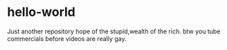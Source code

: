 
# hello-world
Just another repository
hope of the stupid,wealth of the rich.
btw you tube commercials before videos are really gay.
